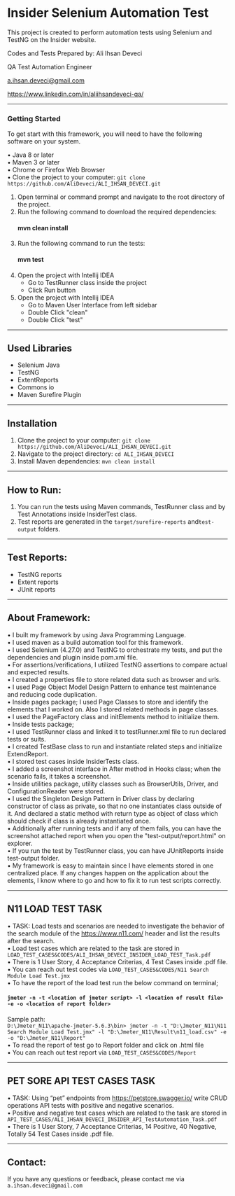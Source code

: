 # Insider Selenium Automation Test

This project is created to perform automation tests using Selenium and TestNG on the Insider website.

Codes and Tests Prepared by:
Ali Ihsan Deveci

QA Test Automation Engineer

a.ihsan.deveci@gmail.com

https://www.linkedin.com/in/aliihsandeveci-qa/

___
### Getting Started
To get start with this framework, you will need to have the following software on your system.

• Java 8 or later \
• Maven 3 or later \
• Chrome or Firefox Web Browser\
• Clone the project to your computer: `git clone https://github.com/AliDeveci/ALI_IHSAN_DEVECI.git`

1. Open terminal or command prompt and navigate to the root directory of the project.
2. Run the following command to download the required dependencies:
   #### mvn clean install
3. Run the following command to run the tests:
   #### mvn test
4. Open the project with Intellij IDEA
    - Go to TestRunner class inside the project
    - Click Run button
5. Open the project with Intellij IDEA
    - Go to Maven User Interface from left sidebar
    - Double Click "clean"
    - Double Click "test"
___

## Used Libraries

- Selenium Java
- TestNG
- ExtentReports
- Commons io
- Maven Surefire Plugin
___
## Installation

1. Clone the project to your computer: `git clone https://github.com/AliDeveci/ALI_IHSAN_DEVECI.git`
2. Navigate to the project directory: `cd ALI_IHSAN_DEVECI`
3. Install Maven dependencies: `mvn clean install`

___

## How to Run:

1. You can run the tests using Maven commands, TestRunner class and by Test Annotations inside InsiderTest class.
2. Test reports are generated in the `target/surefire-reports` and`test-output` folders.

___

## Test Reports:

- TestNG reports
- Extent reports
- JUnit reports

___
## About Framework:
• I built my framework by using Java Programming Language.\
• I used maven as a build automation tool for this framework.\
• I used Selenium (4.27.0) and TestNG to orchestrate my tests, and put the dependencies and plugin inside pom.xml file.\
• For assertions/verifications, I utilized TestNG assertions to compare actual and expected results.\
• I created a properties file to store related data such as browser and urls.\
• I used Page Object Model Design Pattern to enhance test maintenance and reducing code duplication. \
• Inside pages package; I used Page Classes to store and identify the elements that I worked on. Also I stored related methods in page classes.\
• I used the PageFactory class and initElements method to initialize them.\
• Inside tests package;\
• I used TestRunner class and linked it to testRunner.xml file to run declared tests or suits.\
• I created TestBase class to run and instantiate related steps and initialize ExtendReport.\
• I stored test cases inside InsiderTests class.\
• I added a screenshot interface in After method in Hooks class; when the scenario fails, it takes a screenshot.\
• Inside utilities package, utility classes such as BrowserUtils, Driver, and ConfigurationReader were stored.\
• I used the Singleton Design Pattern in Driver class by declaring constructor of class as private, so that no one instantiates class outside of it. And declared a static method with return type as object of class which should check if class is already instantiated once.\
• Additionally after running tests and if any of them fails, you can have the screenshot attached report when you open the "test-output/report.html" on explorer.\
• If you run the test by TestRunner class, you can have JUnitReports inside test-output folder.\
• My framework is easy to maintain since I have elements stored in one centralized place. If any changes happen on the application about the elements, I know where to go and how to fix it to run test scripts correctly.
___

## N11 LOAD TEST TASK
• TASK:  Load tests and scenarios are needed to investigate the behavior of the search module of the
https://www.n11.com/ header and list the results after the search.\
• Load test cases which are related to the task are stored in `LOAD_TEST_CASES&CODES/ALI_IHSAN_DEVECI_INSIDER_LOAD_TEST_Task.pdf`\
• There is 1 User Story, 4 Acceptance Criterias, 4 Test Cases inside .pdf file.\
• You can reach out test codes via `LOAD_TEST_CASES&CODES/N11 Search Module Load Test.jmx`\
• To have the report of the load test run the below command on terminal;
#### `jmeter -n -t <location of jmeter script> -l <location of result file> -e -o <location of report folder>`
Sample path:\
`D:\Jmeter_N11\apache-jmeter-5.6.3\bin> jmeter -n -t "D:\Jmeter_N11\N11 Search Module Load Test.jmx" -l "D:\Jmeter_N11\Result\n11_load.csv" -e -o "D:\Jmeter_N11\Report"`
\
• To read the report of test go to Report folder and click on .html file\
• You can reach out test report via `LOAD_TEST_CASES&CODES/Report`
___

## PET SORE API TEST CASES TASK
• TASK: Using “pet” endpoints from https://petstore.swagger.io/ write CRUD operations
API tests with positive and negative scenarios.\
• Positive and negative test cases which are related to the task are stored in `API_TEST_CASES/ALI_IHSAN_DEVECI_INSIDER_API_TestAutomation_Task.pdf`\
• There is 1 User Story, 7 Acceptance Criterias, 14 Positive, 40 Negative, Totally 54 Test Cases inside .pdf file. 
___

## Contact:

If you have any questions or feedback, please contact me via `a.ihsan.deveci@gmail.com`
